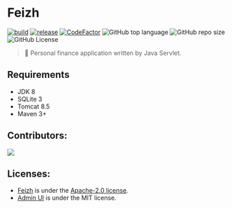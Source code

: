 # Feizh
[![build](https://github.com/hardingadonis/feizh/actions/workflows/build.yml/badge.svg)](https://github.com/hardingadonis/feizh/actions/workflows/build.yml)
[![release](https://github.com/hardingadonis/feizh/actions/workflows/release.yml/badge.svg)](https://github.com/hardingadonis/feizh/actions/workflows/release.yml)
[![CodeFactor](https://www.codefactor.io/repository/github/hardingadonis/feizh/badge)](https://www.codefactor.io/repository/github/hardingadonis/feizh)
![GitHub top language](https://img.shields.io/github/languages/top/hardingadonis/feizh)
![GitHub repo size](https://img.shields.io/github/repo-size/hardingadonis/feizh)
![GitHub License](https://img.shields.io/github/license/hardingadonis/feizh)
> 💸 Personal finance application written by Java Servlet.

## Requirements
- JDK 8
- SQLite 3
- Tomcat 8.5
- Maven 3+

## Contributors:

<a href="https://github.com/hardingadonis/feizh/graphs/contributors">
  <img src="https://contrib.rocks/image?repo=hardingadonis/feizh" />
</a>

## Licenses:
- [Feizh](https://github.com/hardingadonis/feizh) is under the [Apache-2.0 license](https://github.com/hardingadonis/feizh/blob/main/LICENSE).
- [Admin UI](https://github.com/vikdiesel/admin-one-bulma-dashboard) is under the MIT license.